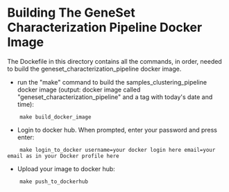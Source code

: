# Building The GeneSet Characterization Pipeline Docker Image
The Dockefile in this directory contains all the commands, in order, needed to build the geneset_characterization_pipeline docker image.

* run the "make" command to build the samples_clustering_pipeline docker image (output: docker image called "geneset_characterization_pipeline" and a tag with today's date and time):
```
    make build_docker_image
```

* Login to docker hub. When prompted, enter your password and press enter:
```
    make login_to_docker username=your docker login here email=your email as in your Docker profile here
```

* Upload your image to docker hub:
```
    make push_to_dockerhub
```


